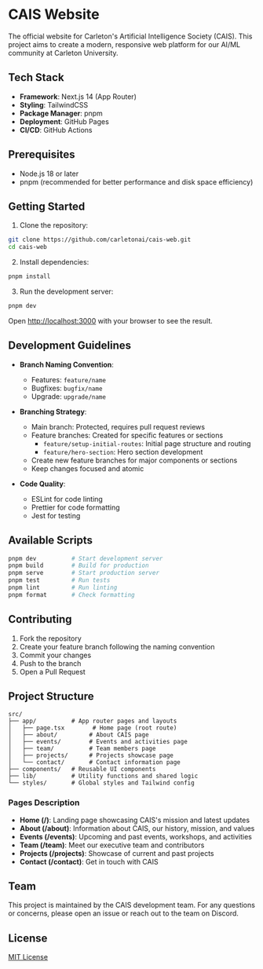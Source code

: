 # CAIS Website

The official website for Carleton's Artificial Intelligence Society (CAIS). This project aims to create a modern, responsive web platform for our AI/ML community at Carleton University.

## Tech Stack

- **Framework**: Next.js 14 (App Router)
- **Styling**: TailwindCSS
- **Package Manager**: pnpm
- **Deployment**: GitHub Pages
- **CI/CD**: GitHub Actions

## Prerequisites

- Node.js 18 or later
- pnpm (recommended for better performance and disk space efficiency)

## Getting Started

1. Clone the repository:
```bash
git clone https://github.com/carletonai/cais-web.git
cd cais-web
```

2. Install dependencies:
```bash
pnpm install
```

3. Run the development server:
```bash
pnpm dev
```

Open [http://localhost:3000](http://localhost:3000) with your browser to see the result.

## Development Guidelines

- **Branch Naming Convention**: 
  - Features: `feature/name`
  - Bugfixes: `bugfix/name`
  - Upgrade: `upgrade/name`

- **Branching Strategy**:
  - Main branch: Protected, requires pull request reviews
  - Feature branches: Created for specific features or sections
    - `feature/setup-initial-routes`: Initial page structure and routing
    - `feature/hero-section`: Hero section development
  - Create new feature branches for major components or sections
  - Keep changes focused and atomic

- **Code Quality**:
  - ESLint for code linting
  - Prettier for code formatting
  - Jest for testing

## Available Scripts

```bash
pnpm dev          # Start development server
pnpm build        # Build for production
pnpm serve        # Start production server
pnpm test         # Run tests
pnpm lint         # Run linting
pnpm format       # Check formatting
```

## Contributing

1. Fork the repository
2. Create your feature branch following the naming convention
3. Commit your changes
4. Push to the branch
5. Open a Pull Request

## Project Structure

```
src/
├── app/          # App router pages and layouts
│   ├── page.tsx        # Home page (root route)
│   ├── about/         # About CAIS page
│   ├── events/        # Events and activities page
│   ├── team/          # Team members page
│   ├── projects/      # Projects showcase page
│   └── contact/       # Contact information page
├── components/   # Reusable UI components
├── lib/          # Utility functions and shared logic
└── styles/       # Global styles and Tailwind config
```

### Pages Description

- **Home (/)**: Landing page showcasing CAIS's mission and latest updates
- **About (/about)**: Information about CAIS, our history, mission, and values
- **Events (/events)**: Upcoming and past events, workshops, and activities
- **Team (/team)**: Meet our executive team and contributors
- **Projects (/projects)**: Showcase of current and past projects
- **Contact (/contact)**: Get in touch with CAIS

## Team

This project is maintained by the CAIS development team. For any questions or concerns, please open an issue or reach out to the team on Discord.

## License

[MIT License](LICENSE)

